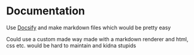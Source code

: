 # Documentation

Use [Docsify](https://docsify.js.org/#/quickstart) and make markdown files which would be pretty easy

Could use a custom made way made with a markdown renderer and html, css etc. would be hard to maintain and kidna stupids